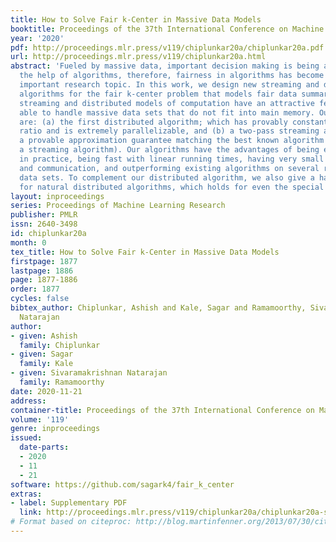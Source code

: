 ```yaml
---
title: How to Solve Fair k-Center in Massive Data Models
booktitle: Proceedings of the 37th International Conference on Machine Learning
year: '2020'
pdf: http://proceedings.mlr.press/v119/chiplunkar20a/chiplunkar20a.pdf
url: http://proceedings.mlr.press/v119/chiplunkar20a.html
abstract: 'Fueled by massive data, important decision making is being automated with
  the help of algorithms, therefore, fairness in algorithms has become an especially
  important research topic. In this work, we design new streaming and distributed
  algorithms for the fair k-center problem that models fair data summarization. The
  streaming and distributed models of computation have an attractive feature of being
  able to handle massive data sets that do not fit into main memory. Our main contributions
  are: (a) the first distributed algorithm; which has provably constant approximation
  ratio and is extremely parallelizable, and (b) a two-pass streaming algorithm with
  a provable approximation guarantee matching the best known algorithm (which is not
  a streaming algorithm). Our algorithms have the advantages of being easy to implement
  in practice, being fast with linear running times, having very small working memory
  and communication, and outperforming existing algorithms on several real and synthetic
  data sets. To complement our distributed algorithm, we also give a hardness result
  for natural distributed algorithms, which holds for even the special case of k-center.'
layout: inproceedings
series: Proceedings of Machine Learning Research
publisher: PMLR
issn: 2640-3498
id: chiplunkar20a
month: 0
tex_title: How to Solve Fair k-Center in Massive Data Models
firstpage: 1877
lastpage: 1886
page: 1877-1886
order: 1877
cycles: false
bibtex_author: Chiplunkar, Ashish and Kale, Sagar and Ramamoorthy, Sivaramakrishnan
  Natarajan
author:
- given: Ashish
  family: Chiplunkar
- given: Sagar
  family: Kale
- given: Sivaramakrishnan Natarajan
  family: Ramamoorthy
date: 2020-11-21
address: 
container-title: Proceedings of the 37th International Conference on Machine Learning
volume: '119'
genre: inproceedings
issued:
  date-parts:
  - 2020
  - 11
  - 21
software: https://github.com/sagark4/fair_k_center
extras:
- label: Supplementary PDF
  link: http://proceedings.mlr.press/v119/chiplunkar20a/chiplunkar20a-supp.pdf
# Format based on citeproc: http://blog.martinfenner.org/2013/07/30/citeproc-yaml-for-bibliographies/
---
```

